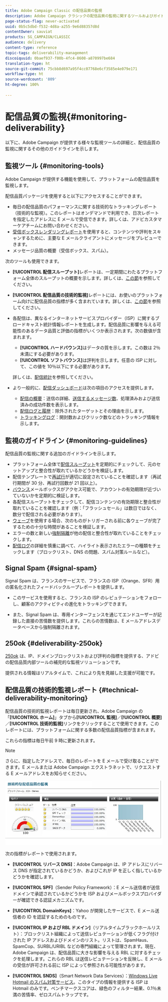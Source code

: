 ```yaml
---
title: Adobe Campaign Classic の配信品質の監視
description: Adobe Campaign クラシックの配信品質の監視に関するツールおよびガイドラインについて説明します。
page-status-flag: never-activated
uuid: 0b5c5dbd-f532-4d8a-a255-9e6d88357d8d
contentOwner: sauviat
products: SG_CAMPAIGN/CLASSIC
audience: delivery
content-type: reference
topic-tags: deliverability-management
discoiquuid: 0baef937-f00b-4fc4-8608-a870997be684
translation-type: ht
source-git-commit: 75cbb8d697a95f4cc07768e6cf3585e4e079e171
workflow-type: ht
source-wordcount: '809'
ht-degree: 100%

---
```



# 配信品質の監視{#monitoring-deliverability}

以下に、Adobe Campaign が提供する様々な監視ツールの詳細と、配信品質の監視に関するその他のガイドラインを示します。

## 監視ツール {#monitoring-tools}

Adobe Campaign が提供する機能を使用して、プラットフォームの配信品質を監視します。

配信品質パッケージを使用すると以下にアクセスすることができます。

* 毎日の配信品質のパフォーマンスに関する技術的なトラッキングレポート（技術的な監視）。このレポートはオンデマンドで利用でき、日次レポートを指定したアドレスに E メールで受信できます。詳しくは、アドビカスタマーケアチームにお問い合わせください。
* [受信ボックスレンダリングレポート](../../delivery/using/inbox-rendering.md)を使用すると、コンテンツや評判をスキャンするために、主要な E メールクライアントにメッセージをプレビューできます。
* メッセージ品質の概要（受信ボックス、スパム）。

次のツールも使用できます。

* **[!UICONTROL 配信スループット]**&#x200B;レポートは、一定期間にわたるプラットフォーム全体のスループットの概要を示します。詳しくは、[この節](../../reporting/using/global-reports.md#delivery-throughput)を参照してください。
* **[!UICONTROL 配信品質の技術的監視]**&#x200B;レポートには、お使いのプラットフォーム向けに配信品質の指標が多く含まれています。詳しくは、[この節](#technical-deliverability-monitoring)を参照してください。
* 各配信は、異なるインターネットサービスプロバイダー（ISP）に関するブロードキャスト統計情報レポートを生成します。配信品質に影響を与える可能性のあるデータ品質と評価の指標がいくつか表示されます。次の数値が含まれます。
   * **[!UICONTROL ハードバウンス]**&#x200B;はデータの質を示します。この数は 2％未満にする必要があります。
   * **[!UICONTROL ソフトバウンス]**&#x200B;は評判を示します。任意の ISP に対して、この値を 10％以下にする必要があります。

   詳しくは、[配信統計](../../reporting/using/global-reports.md#delivery-statistics)を参照してください。
* より一般的に、[配信ダッシュボード](../../delivery/using/monitoring-a-delivery.md#delivery-dashboard)は次の項目のアクセスを提供します。
   * [配信の概要](../../delivery/using/monitoring-a-delivery.md#delivery-summary)：送信の詳細、[送信するメッセージ数](../../delivery/using/monitoring-a-delivery.md#number-of-messages-sent)、処理済みおよび送信済みの成功件数を表示します。
   * [配信ログと履歴](../../delivery/using/monitoring-a-delivery.md#delivery-logs-and-history)：除外されたターゲットとその理由を示します。
   * [トラッキングログ](../../delivery/using/monitoring-a-delivery.md#tracking-logs)：開封数およびクリック数などのトラッキング情報を示します。

## 監視のガイドライン {#monitoring-guidelines}

配信品質の監視に関する追加のガイドラインを示します。

* プラットフォーム全体で[配信スループット](../../reporting/using/global-reports.md#delivery-throughput)を定期的にチェックして、元のセットアップと整合性が取れているかどうかを検証します。
* 配信テンプレートで[再試行](../../delivery/using/understanding-delivery-failures.md#retries-after-a-delivery-temporary-failure)が適切に設定されていることを確認します（再試行期間が 30 分、再試行回数が 21 回以上）。
* [バウンス](../../delivery/using/understanding-delivery-failures.md#bounce-mail-management)メールボックスがアクセス可能で、アカウントの有効期限が近づいていないかを定期的に検証します。
* 各配信スループットをチェックして、配信コンテンツの有効期限と整合性が取れていることを確認します（例：「フラッシュセール」は数日ではなく、数分で配信される必要があります）。
* [ウェーブ](../../delivery/using/steps-sending-the-delivery.md#sending-using-multiple-waves)を使用する場合、次のものがトリガーされる前に各ウェーブが完了するための十分な時間があることを検証します。
* エラーの数と新しい[強制隔離](../../delivery/using/understanding-quarantine-management.md)が他の配信と整合性が取れていることをチェックします。
* [配信ログ](../../delivery/using/monitoring-a-delivery.md#delivery-logs-and-history)の詳細を慎重に調べて、ハイライト表示されたエラーの種類をチェックします（ブロックリスト、DNS の問題、スパム対策ルールなど）。

## Signal Spam {#signal-spam}

Signal Spam は、フランスのサービスで、フランスの ISP（Orange、SFR）用の匿名化されたフィードバックループレポートを提供します。

* このサービスを使用すると、フランスの ISP のレピュテーションをフォローし、顧客のアクティビティの進化をトラッキングできます。

* また、Signal Spam は、専用インターフェンスを通じてエンドユーザーが記録した直接の苦情数を提供します。これらの苦情数は、E メールアドレスデータベースから強制隔離されます。

## 250ok {#deliverability-250ok}

[250ok](https://250ok.com/) は、IP、ドメインブロックリストおよび評判の指標を提供する、アドビの配信品質内部ツールの補完的な監視ソリューションです。

提供される情報はリアルタイムで、これにより先を見越した支援が可能です。

## 配信品質の技術的監視レポート {#technical-deliverability-monitoring}

配信品質の技術的監視レポートは毎日更新され、Adobe Campaign の「**[!UICONTROL ホーム]**」タブから&#x200B;**[!UICONTROL 監視]**／**[!UICONTROL 概要]**／**[!UICONTROL 技術的監視]**&#x200B;リンクをクリックすることで使用できます。このレポートには、プラットフォームに関する多数の配信品質指標が含まれます。

これらの指標は毎日午前 9 時に更新されます。

>[!NOTE]
>
>さらに、指定したアドレスで、毎日のレポートを E メールで受け取ることができます。E メールまたは Adobe Campaign エクストラネットで、リクエストする E メールアドレスをお知らせください。

![](assets/s_tn_del_monitoring.png)

次の指標がレポートで使用されます。

* **[!UICONTROL リバース DNS]**：Adobe Campaign は、IP アドレスにリバース DNS が指定されているかどうか、およびこれが IP を正しく指しているかどうかを確認します。

* **[!UICONTROL SPF]**（Sender Policy Framework）：E メール送信者が送信ドメインで承認されているかどうかを ISP およびメールボックスプロバイダーが確認できる認証メカニズムです。

* **[!UICONTROL DomainKeys]**：Yahoo が開発したサービスで、E メール送信者の ID を認証するためのものです。

* **[!UICONTROL IP および RBL ドメイン]**（リアルタイムブラックホールリスト）：ブロックリスト組織によって送信レピュテーションが低くフラグ付けされた IP アドレスおよびドメインのリスト。リストは、SpamHaus、SpamCop、SURBL/URIBL などの専門組織によって管理されます。現在、Adobe Campaign は、配信品質に大きな影響を与える RBL に対するチェックを処理します。これらの RBL は送信レピュテーションを反映し、E メールの受信が許可される前に ISP によって参照される可能性があります。

* **[!UICONTROL SNDS]**（Smart Network Data Services）：[Windows Live Hotmail のスパム対策サービス](https://sendersupport.olc.protection.outlook.com/snds/FAQ.aspx)。このタイプの情報を提供する ISP は Hotmail のみです。ベンチマークスコアは、緑色のフィルター結果、0.1％未満の苦情率、ゼロスパムトラップです。

<!--### Delivery Reports - Broadcast Statistics {#broadcast-statistics}

Each delivery will generate a broadcast statistics report when you open a delivery in the “Deliveries List”, which includes some reputation metrics that may impact your deliverability.-->

